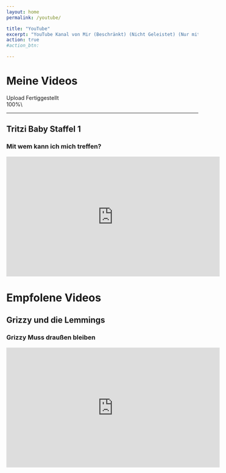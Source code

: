 ```yaml
---
layout: home
permalink: /youtube/

title: "YouTube"
excerpt: "YouTube Kanal von Mir (Beschränkt) (Nicht Geleistet) (Nur mit Link verfügbar) (Mit Zusätzlichen Empfehlungen)"
action: true
#action_btn:

---
```


# Meine Videos
Upload Fertiggestellt\
100%\
_________________________________________________________________________________________________________________________
## Tritzi Baby Staffel 1
### Mit wem kann ich mich treffen?

<iframe width="560" height="315" src="https://www.youtube.com/embed/pF8L0zaRBLI?si=Zc1CHcXHZo--WHCx" title="YouTube video player" frameborder="0" allow="accelerometer; autoplay; clipboard-write; encrypted-media; gyroscope; picture-in-picture; web-share" referrerpolicy="strict-origin-when-cross-origin" allowfullscreen></iframe>

# Empfolene Videos

## Grizzy und die Lemmings
### Grizzy Muss draußen bleiben
<iframe width="560" height="315" src="https://www.youtube.com/embed/gf6jzBArw_A?si=p44Q5eqTwyvlPper" title="YouTube video player" frameborder="0" allow="accelerometer; autoplay; clipboard-write; encrypted-media; gyroscope; picture-in-picture; web-share" referrerpolicy="strict-origin-when-cross-origin" allowfullscreen></iframe>
